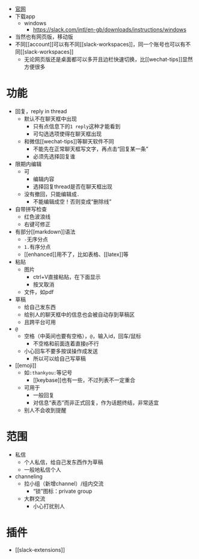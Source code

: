 - [官网](https://slack.com/intl/en-gb/)
- 下载app
  - windows
    - https://slack.com/intl/en-gb/downloads/instructions/windows
- 当然也有网页版，移动版
- 不同[[account]]可以有不同[[slack-workspaces]]，同一个账号也可以有不同[[slack-workspaces]]
  - 无论网页版还是桌面都可以多开且边栏快速切换，比[[wechat-tips]]显然方便很多
# 功能
- 回复，reply in thread
  - 默认不在聊天框中出现
    - 只有点信息下的`1 reply`这种才能看到
    - 可勾选选项使得在聊天框出现
  - 和微信[[wechat-tips]]等聊天软件不同
    - 不能先在正常聊天框写文字，再点击“回复某一条”
    - 必须先选择回复谁
- 限期内编辑
  - 可
    - 编辑内容
    - 选择回复thread是否在聊天框出现
  - 没有撤回，只能编辑成`.`
    - 不能编辑成空！否则变成“删除线”
- 自带拼写检查
  - 红色波浪线
  - 右键可修正
- 有部分[[markdown]]语法
  - `-`无序分点
  - `1.`有序分点
  - [[enhanced]]用不了，比如表格、[[latex]]等
- 粘贴
  - 图片
    - ctrl+V直接粘贴，在下面显示
    - 按叉取消
  - 文件，如pdf
- 草稿
  - 给自己发东西
  - 给别人的聊天框中的信息也会被自动存到草稿区
  - 且跨平台可用
- `@`
  - 空格（中英间也要有空格），`@`，输入id，回车/鼠标
    - 不空格和前面连着直接`@`不行
  - 小心回车不要多按误操作成发送
    - 所以可以给自己写草稿
- [[emoji]]
  - 如`:thankyou:`等记号
    - [[keybase]]也有一些，不过列表不一定重合
  - 可用于
    - 一般回复
    - 对信息“表态”而非正式回复，作为话题终结，非常适宜
  - 别人不会收到提醒
# 范围
- 私信
  - 个人私信，给自己发东西作为草稿
  - 一般地私信个人
- channeling
  - 拉小组（新增channel）/组内交流
    - “锁”图标：private group
  - 大群交流
    - 小心打扰别人
# 插件
- [[slack-extensions]]